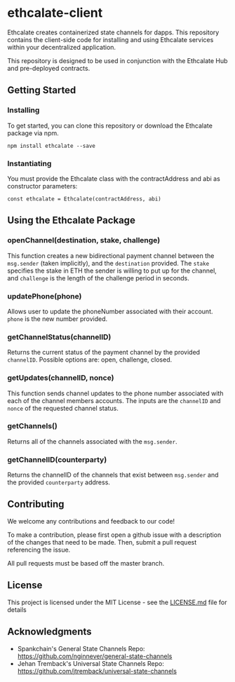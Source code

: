 # ethcalate-client
Ethcalate creates containerized state channels for dapps. This repository contains the client-side code for installing and using Ethcalate services within your decentralized application.

This repository is designed to be used in conjunction with the Ethcalate Hub and pre-deployed contracts.

## Getting Started
### Installing

To get started, you can clone this repository or download the Ethcalate package via npm.

```
npm install ethcalate --save
```

### Instantiating
You must provide the Ethcalate class with the contractAddress and abi as constructor parameters:

```require('ethcalate')
const ethcalate = Ethcalate(contractAddress, abi)
```

## Using the Ethcalate Package

### openChannel(destination, stake, challenge)

This function creates a new bidirectional payment channel between the `msg.sender` (taken implicitly), and the `destination` provided. The `stake` specifies the stake in ETH the sender is willing to put up for the channel, and `challenge` is the length of the challenge period in seconds.

### updatePhone(phone)

Allows user to update the phoneNumber associated with their account. `phone` is the new number provided.


### getChannelStatus(channelID)

Returns the current status of the payment channel by the provided `channelID`. Possible options are: open, challenge, closed.


### getUpdates(channelID, nonce)

This function sends channel updates to the phone number associated with each of the channel members accounts. The inputs are the `channelID` and `nonce` of the requested channel status.

### getChannels()

Returns all of the channels associated with the `msg.sender`.

### getChannelID(counterparty)

Returns the channelID of the channels that exist between `msg.sender` and the provided `counterparty` address.


## Contributing

We welcome any contributions and feedback to our code!

To make a contribution, please first open a github issue with a description of the changes that need to be made. Then, submit a pull request referencing the issue.

All pull requests must be based off the master branch.


## License

This project is licensed under the MIT License - see the [LICENSE.md](LICENSE.md) file for details

## Acknowledgments

* Spankchain's General State Channels Repo: https://github.com/nginnever/general-state-channels
* Jehan Tremback's Universal State Channels Repo: https://github.com/jtremback/universal-state-channels